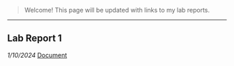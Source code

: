 > Welcome!
This page will be updated with links to my lab reports.
---
## Lab Report 1
*1/10/2024*
[Document](https://docs.google.com/document/d/1hvAUKuoFcqgeIkgWaglfq0bGvLsJZb7NZqq-cvxOgLI/edit?usp=sharing)
